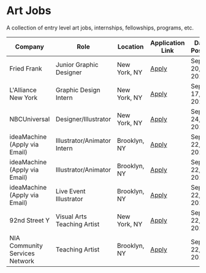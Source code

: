 # Art Jobs
A collection of entry level art jobs, internships, fellowships, programs, etc.  

| Company | Role | Location | Application Link | Date Posted |
|---------|------|----------|------------------|-------------|
| Fried Frank | Junior Graphic Designer | New York, NY | [Apply](https://www.friedfrank.com/careers/businessprofessionaljobopportunities?gh_jid=5600299004) | Sept 20, 2025 |
| L'Alliance New York | Graphic Design Intern | New York, NY | [Apply](https://lalliancenewyork.applytojob.com/apply/TrewM0Y8cb/Graphic-Design-Intern?source=LinkedIn) | Sept 17, 2025 |
| NBCUniversal | Designer/Illustrator | New York, NY | [Apply](https://lensa.com/job-application-designer-illustrator-msnbc-digital-in-new-york-ny/cpc-jd-v3/f64e376a29d550520708ce3ef7738bbfa928f37095e43160b4b3bfbfcd76fb43?tr=5931543cb72a49fe96eae49fc37adf28incc1&utm_source=linkedin&utm_medium=slot&utm_campaign=Art+and+Design+Workers&utm_term=jse) | Sept 24, 2025 |
| ideaMachine (Apply via Email) | Illustrator/Animator Intern | Brooklyn, NY | [Apply](https://www.linkedin.com/jobs/search/?currentJobId=4303992900&f_PP=102571732&geoId=90000070&keywords=illustrator&origin=JOB_SEARCH_PAGE_KEYWORD_AUTOCOMPLETE&refresh=true&sortBy=R) | Sept 22, 2025 |
| ideaMachine (Apply via Email) | Illustrator/Animator | Brooklyn, NY | [Apply](https://www.linkedin.com/jobs/search/?currentJobId=4303999901&f_PP=102571732&geoId=90000070&keywords=illustrator&origin=JOB_SEARCH_PAGE_KEYWORD_AUTOCOMPLETE&refresh=true&sortBy=R) | Sept 22, 2025 |
| ideaMachine (Apply via Email) | Live Event Illustrator | Brooklyn, NY | [Apply](https://www.linkedin.com/jobs/search/?currentJobId=4303992903&f_PP=102571732&geoId=90000070&keywords=illustrator&origin=JOB_SEARCH_PAGE_KEYWORD_AUTOCOMPLETE&refresh=true&sortBy=R) | Sept 22, 2025 |
| 92nd Street Y | Visual Arts Teaching Artist | New York, NY | [Apply](https://www.linkedin.com/jobs/search/?currentJobId=4077675087&f_PP=102571732&geoId=90000070&keywords=illustrator&origin=JOB_SEARCH_PAGE_KEYWORD_AUTOCOMPLETE&refresh=true&sortBy=R) | Sept 22, 2025 |
| NIA Community Services Network | Teaching Artist | Brooklyn, NY | [Apply](https://www.linkedin.com/jobs/search/?currentJobId=4242948188&f_PP=102571732&geoId=90000070&keywords=illustrator&origin=JOB_SEARCH_PAGE_KEYWORD_AUTOCOMPLETE&refresh=true&sortBy=R) | Sept 22, 2025 |

